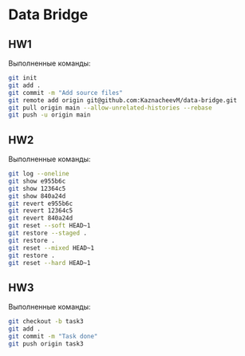 # Data Bridge

## HW1

Выполненные команды:

```bash
git init
git add .
git commit -m "Add source files"
git remote add origin git@github.com:KaznacheevM/data-bridge.git
git pull origin main --allow-unrelated-histories --rebase
git push -u origin main
```

## HW2

Выполненные команды:

```bash
git log --oneline
git show e955b6c
git show 12364c5
git show 840a24d
git revert e955b6c
git revert 12364c5
git revert 840a24d
git reset --soft HEAD~1
git restore --staged .
git restore .
git reset --mixed HEAD~1
git restore .
git reset --hard HEAD~1
```

## HW3

Выполненные команды:

```bash
git checkout -b task3
git add .
git commit -m "Task done"
git push origin task3
```

